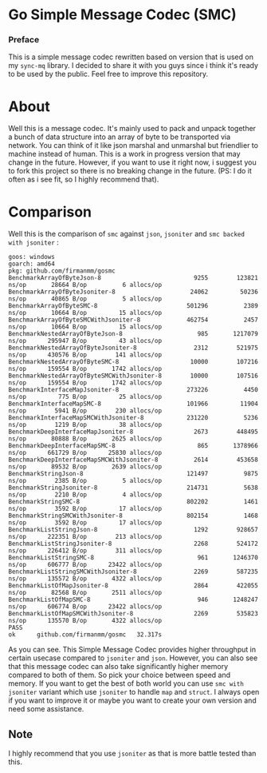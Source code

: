 # Go Simple Message Codec (SMC)

### Preface
This is a simple message codec rewritten based on version that is used on my `sync-mq` library. I decided to share it with you guys since i think it's ready to be used by the public. Feel free to improve this repository.

# About
Well this is a message codec. It's mainly used to pack and unpack together a bunch of data structure into an array of byte to be transported via network. You can think of it like json marshal and unmarshal but friendlier to machine instead of human. This is a work in progress version that may change in the future. However, if you want to use it right now, i suggest you to fork this project so there is no breaking change in the future. (PS: I do it often as i see fit, so I highly recommend that). 

# Comparison

Well this is the comparison of `smc` against `json`, `jsoniter` and `smc backed with jsoniter` :

```
goos: windows
goarch: amd64
pkg: github.com/firmanmm/gosmc
BenchmarkArrayOfByteJson-8                    	    9255	    123821 ns/op	   28664 B/op	       6 allocs/op
BenchmarkArrayOfByteJsoniter-8                	   24062	     50236 ns/op	   40865 B/op	       5 allocs/op
BenchmarkArrayOfByteSMC-8                     	  501296	      2389 ns/op	   10664 B/op	      15 allocs/op
BenchmarkArrayOfByteSMCWithJsoniter-8         	  462754	      2457 ns/op	   10664 B/op	      15 allocs/op
BenchmarkNestedArrayOfByteJson-8              	     985	   1217079 ns/op	  295947 B/op	      43 allocs/op
BenchmarkNestedArrayOfByteJsoniter-8          	    2312	    521975 ns/op	  430576 B/op	     141 allocs/op
BenchmarkNestedArrayOfByteSMC-8               	   10000	    107216 ns/op	  159554 B/op	    1742 allocs/op
BenchmarkNestedArrayOfByteSMCWithJsoniter-8   	   10000	    107516 ns/op	  159554 B/op	    1742 allocs/op
BenchmarkInterfaceMapJsoniter-8               	  273226	      4450 ns/op	     775 B/op	      25 allocs/op
BenchmarkInterfaceMapSMC-8                    	  101966	     11904 ns/op	    5941 B/op	     230 allocs/op
BenchmarkInterfaceMapSMCWithJsoniter-8        	  231220	      5236 ns/op	    1219 B/op	      38 allocs/op
BenchmarkDeepInterfaceMapJsoniter-8           	    2673	    448495 ns/op	   80888 B/op	    2625 allocs/op
BenchmarkDeepInterfaceMapSMC-8                	     865	   1378966 ns/op	  661729 B/op	   25830 allocs/op
BenchmarkDeepInterfaceMapSMCWithJsoniter-8    	    2614	    453658 ns/op	   89532 B/op	    2639 allocs/op
BenchmarkStringJson-8                         	  121497	      9875 ns/op	    2385 B/op	       5 allocs/op
BenchmarkStringJsoniter-8                     	  214731	      5638 ns/op	    2210 B/op	       4 allocs/op
BenchmarkStringSMC-8                          	  802202	      1461 ns/op	    3592 B/op	      17 allocs/op
BenchmarkStringSMCWithJsoniter-8              	  802154	      1468 ns/op	    3592 B/op	      17 allocs/op
BenchmarkListStringJson-8                     	    1292	    928657 ns/op	  222351 B/op	     213 allocs/op
BenchmarkListStringJsoniter-8                 	    2268	    524172 ns/op	  226412 B/op	     311 allocs/op
BenchmarkListStringSMC-8                      	     961	   1246370 ns/op	  606777 B/op	   23422 allocs/op
BenchmarkListStringSMCWithJsoniter-8          	    2269	    587235 ns/op	  135572 B/op	    4322 allocs/op
BenchmarkListOfMapJsoniter-8                  	    2864	    422055 ns/op	   82568 B/op	    2511 allocs/op
BenchmarkListOfMapSMC-8                       	     946	   1248247 ns/op	  606774 B/op	   23422 allocs/op
BenchmarkListOfMapSMCWithJsoniter-8           	    2269	    535823 ns/op	  135570 B/op	    4322 allocs/op
PASS
ok  	github.com/firmanmm/gosmc	32.317s
```

As you can see. This Simple Message Codec provides higher throughput in certain usecase compared to `jsoniter` and `json`. However, you can also see that this message codec can also take significantly higher memory compared to both of them. So pick your choice between speed and memory. If you want to get the best of both world you can use `smc with jsoniter` variant which use `jsoniter` to handle `map` and `struct`. I always open if you want to improve it or maybe you want to create your own version and need some assistance.

## Note
I highly recommend that you use `jsoniter` as that is more battle tested than this.
